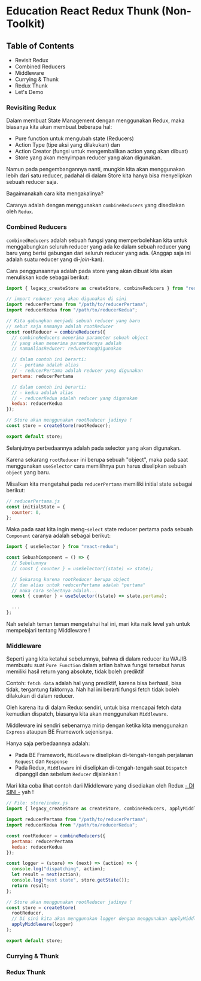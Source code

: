 # Education React Redux Thunk (Non-Toolkit)

## Table of Contents

- Revisit Redux
- Combined Reducers
- Middleware
- Currying & Thunk
- Redux Thunk
- Let's Demo

### Revisiting Redux

Dalam membuat State Management dengan menggunakan Redux, maka biasanya kita akan membuat beberapa hal:

- Pure function untuk mengubah state (Reducers)
- Action Type (tipe aksi yang dilakukan) dan
- Action Creator (fungsi untuk mengembalikan action yang akan dibuat)
- Store yang akan menyimpan reducer yang akan digunakan.

Namun pada pengembangannya nanti, mungkin kita akan menggunakan lebih dari satu reducer, padahal di dalam Store kita hanya bisa menyelipkan sebuah reducer saja.

Bagaimanakah cara kita mengakalinya?

Caranya adalah dengan menggunakan `combineReducers` yang disediakan oleh `Redux`.

### Combined Reducers

`combinedReducers` adalah sebuah fungsi yang memperbolehkan kita untuk menggabungkan seluruh reducer yang ada ke dalam sebuah reducer yang baru yang berisi gabungan dari seluruh reducer yang ada. (Anggap saja ini adalah suatu reducer yang di-_join_-kan).

Cara penggunaannya adalah pada store yang akan dibuat kita akan menuliskan kode sebagai berikut:

```js
import { legacy_createStore as createStore, combineReducers } from "redux";

// import reducer yang akan digunakan di sini
import reducerPertama from "/path/to/reducerPertama";
import reducerKedua from "/path/to/reducerKedua";

// Kita gabungkan menjadi sebuah reducer yang baru
// sebut saja namanya adalah rootReducer
const rootReducer = combineReducers({
  // combineReducers menerima parameter sebuah object
  // yang akan menerima parameternya adalah
  // namaAliasReducer: reducerYangDigunakan

  // dalam contoh ini berarti:
  // - pertama adalah alias
  // - reducerPertama adalah reducer yang digunakan
  pertama: reducerPertama

  // dalam contoh ini berarti:
  // - kedua adalah alias
  // - reducerKedua adalah reducer yang digunakan
  kedua: reducerKedua
});

// Store akan menggunakan rootReducer jadinya !
const store = createStore(rootReducer);

export default store;
```

Selanjutnya perbedaannya adalah pada selector yang akan digunakan.

Karena sekarang `rootReducer` ini berupa sebuah "object", maka pada saat menggunakan `useSelector` cara memilihnya pun harus diselipkan sebuah `object` yang baru.

Misalkan kita mengetahui pada `reducerPertama` memiliki initial state sebagai berikut:

```js
// reducerPertama.js
const initialState = {
  counter: 0,
};
```

Maka pada saat kita ingin meng-`select` state reducer pertama pada sebuah `Component` caranya adalah sebagai berikut:

```js
import { useSelector } from "react-redux";

const SebuahComponent = () => {
  // Sebelumnya
  // const { counter } = useSelector((state) => state);

  // Sekarang karena rootReducer berupa object
  // dan alias untuk reducerPertama adalah "pertama"
  // maka cara selectnya adalah...
  const { counter } = useSelector((state) => state.pertama);

  ...
};
```

Nah setelah teman teman mengetahui hal ini, mari kita naik level yah untuk mempelajari tentang Middleware !

### Middleware

Seperti yang kita ketahui sebelumnya, bahwa di dalam reducer itu WAJIB membuatu suat `Pure Function` dalam artian bahwa fungsi tersebut harus memiliki hasil return yang absolute, tidak boleh prediktif

Contoh: `fetch data` adalah hal yang prediktif, karena bisa berhasil, bisa tidak, tergantung faktornya. Nah hal ini berarti fungsi fetch tidak boleh dilakukan di dalam reducer.

Oleh karena itu di dalam Redux sendiri, untuk bisa mencapai fetch data kemudian dispatch, biasanya kita akan menggunakan `Middleware`.

Middleware ini sendiri sebenarnya mirip dengan ketika kita menggunakan `Express` ataupun BE Framework sejenisnya.

Hanya saja perbedaannya adalah:

- Pada BE Framework, `Middleware` diselipkan di-tengah-tengah perjalanan `Request` dan `Response`
- Pada Redux, `Middleware` ini diselipkan di-tengah-tengah saat `Dispatch` dipanggil dan sebelum `Reducer` dijalankan !

Mari kita coba lihat contoh dari Middleware yang disediakan oleh Redux [- DI SINI -](https://redux.js.org/understanding/history-and-design/middleware#the-final-approach) yah !

```js
// File: store/index.js
import { legacy_createStore as createStore, combineReducers, applyMiddleware } from "redux";

import reducerPertama from "/path/to/reducerPertama";
import reducerKedua from "/path/to/reducerKedua";

const rootReducer = combineReducers({
  pertama: reducerPertama
  kedua: reducerKedua
});

const logger = (store) => (next) => (action) => {
  console.log("dispatching", action);
  let result = next(action);
  console.log("next state", store.getState());
  return result;
};

// Store akan menggunakan rootReducer jadinya !
const store = createStore(
  rootReducer,
  // Di sini kita akan menggunakan logger dengan menggunakan applyMiddleware
  applyMiddleware(logger)
);

export default store;
```

### Currying & Thunk

### Redux Thunk
